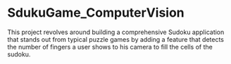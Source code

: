 # SdukuGame_ComputerVision
This project revolves around building a comprehensive Sudoku application that stands out from typical puzzle games by adding a feature that detects the number of fingers a user shows to his camera to fill the cells of the sudoku.
